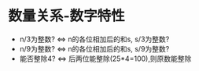 # 数量关系-数字特性
- n/3为整数? <=> n的各位相加后的和s, s/3为整数?
- n/9为整数? <=> n的各位相加后的和s, s/9为整数?
- 能否整除4? <=> 后两位能整除(25*4=100),则原数能整除

